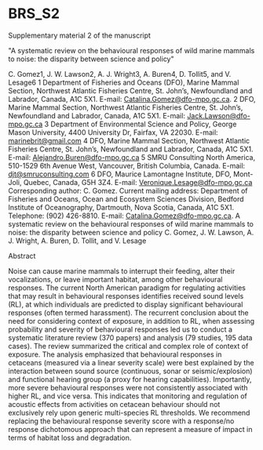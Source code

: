 # BRS_S2
Supplementary material 2 of the manuscript 

"A systematic review on the behavioural responses of wild marine mammals to noise: the disparity between science and policy"

C. Gomez1, J. W. Lawson2, A. J. Wright3, A. Buren4, D. Tollit5, and V. Lesage6
1 Department of Fisheries and Oceans (DFO), Marine Mammal Section, Northwest Atlantic Fisheries Centre, St. John’s, Newfoundland and Labrador, Canada, A1C 5X1. E-mail: Catalina.Gomez@dfo-mpo.gc.ca.
2 DFO, Marine Mammal Section, Northwest Atlantic Fisheries Centre, St. John’s, Newfoundland and Labrador, Canada, A1C 5X1. E-mail: Jack.Lawson@dfo-mpo.gc.ca
3 Department of Environmental Science and Policy, George Mason University, 4400 University Dr, Fairfax, VA 22030. E-mail: marinebrit@gmail.com
4 DFO, Marine Mammal Section, Northwest Atlantic Fisheries Centre, St. John’s, Newfoundland and Labrador, Canada, A1C 5X1. E-mail: Alejandro.Buren@dfo-mpo.gc.ca
5 SMRU Consulting North America, 510-1529 6th Avenue West, Vancouver, British Columbia, Canada. E-mail: djt@smruconsulting.com
6 DFO, Maurice Lamontagne Institute, DFO, Mont-Joli, Quebec, Canada, G5H 3Z4. E-mail: Veronique.Lesage@dfo-mpo.gc.ca
Corresponding author: C. Gomez. Current mailing address: Department of Fisheries and Oceans, Ocean and Ecosystem Sciences Division, Bedford Institute of Oceanography, Dartmouth, Nova Scotia, Canada, A1C 5X1. Telephone: (902) 426-8810. E-mail: Catalina.Gomez@dfo-mpo.gc.ca.
A systematic review on the behavioural responses of wild marine mammals to noise: the disparity between science and policy
C. Gomez, J. W. Lawson, A. J. Wright, A. Buren, D. Tollit, and V. Lesage

Abstract

Noise can cause marine mammals to interrupt their feeding, alter their vocalizations, or leave important habitat, among other behavioural responses. The current North American paradigm for regulating activities that may result in behavioural responses identifies received sound levels (RL), at which individuals are predicted to display significant behavioural responses (often termed harassment). The recurrent conclusion about the need for considering context of exposure, in addition to RL, when assessing probability and severity of behavioural responses led us to conduct a systematic literature review (370 papers) and analysis (79 studies, 195 data cases). The review summarized the critical and complex role of context of exposure. The analysis emphasized that behavioural responses in cetaceans (measured via a linear severity scale) were best explained by the interaction between sound source (continuous, sonar or seismic/explosion) and functional hearing group (a proxy for hearing capabilities). Importantly, more severe behavioural responses were not consistently associated with higher RL, and vice versa. This indicates that monitoring and regulation of acoustic effects from activities on cetacean behaviour should not exclusively rely upon generic multi-species RL thresholds. We recommend replacing the behavioural response severity score with a response/no response dichotomous approach that can represent a measure of impact in terms of habitat loss and degradation.
